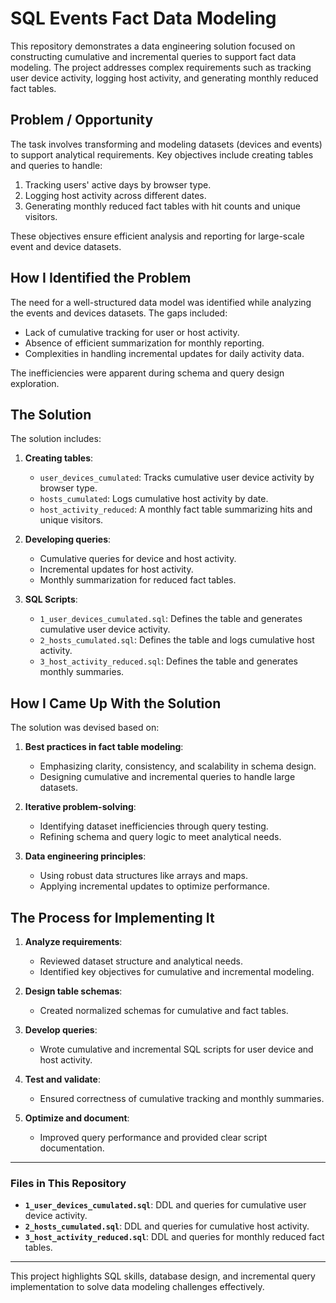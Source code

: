 # SQL Events Fact Data Modeling

This repository demonstrates a data engineering solution focused on constructing cumulative and incremental queries to support fact data modeling. The project addresses complex requirements such as tracking user device activity, logging host activity, and generating monthly reduced fact tables.

## Problem / Opportunity

The task involves transforming and modeling datasets (devices and events) to support analytical requirements. Key objectives include creating tables and queries to handle:

1. Tracking users' active days by browser type.
2. Logging host activity across different dates.
3. Generating monthly reduced fact tables with hit counts and unique visitors.

These objectives ensure efficient analysis and reporting for large-scale event and device datasets.

## How I Identified the Problem

The need for a well-structured data model was identified while analyzing the events and devices datasets. The gaps included:

- Lack of cumulative tracking for user or host activity.
- Absence of efficient summarization for monthly reporting.
- Complexities in handling incremental updates for daily activity data.

The inefficiencies were apparent during schema and query design exploration.

## The Solution

The solution includes:

1. **Creating tables**:
   - `user_devices_cumulated`: Tracks cumulative user device activity by browser type.
   - `hosts_cumulated`: Logs cumulative host activity by date.
   - `host_activity_reduced`: A monthly fact table summarizing hits and unique visitors.

2. **Developing queries**:
   - Cumulative queries for device and host activity.
   - Incremental updates for host activity.
   - Monthly summarization for reduced fact tables.

3. **SQL Scripts**:
   - `1_user_devices_cumulated.sql`: Defines the table and generates cumulative user device activity.
   - `2_hosts_cumulated.sql`: Defines the table and logs cumulative host activity.
   - `3_host_activity_reduced.sql`: Defines the table and generates monthly summaries.

## How I Came Up With the Solution

The solution was devised based on:

1. **Best practices in fact table modeling**:
   - Emphasizing clarity, consistency, and scalability in schema design.
   - Designing cumulative and incremental queries to handle large datasets.

2. **Iterative problem-solving**:
   - Identifying dataset inefficiencies through query testing.
   - Refining schema and query logic to meet analytical needs.

3. **Data engineering principles**:
   - Using robust data structures like arrays and maps.
   - Applying incremental updates to optimize performance.

## The Process for Implementing It

1. **Analyze requirements**:
   - Reviewed dataset structure and analytical needs.
   - Identified key objectives for cumulative and incremental modeling.

2. **Design table schemas**:
   - Created normalized schemas for cumulative and fact tables.

3. **Develop queries**:
   - Wrote cumulative and incremental SQL scripts for user device and host activity.

4. **Test and validate**:
   - Ensured correctness of cumulative tracking and monthly summaries.

5. **Optimize and document**:
   - Improved query performance and provided clear script documentation.

---

### Files in This Repository

- **`1_user_devices_cumulated.sql`**: DDL and queries for cumulative user device activity.
- **`2_hosts_cumulated.sql`**: DDL and queries for cumulative host activity.
- **`3_host_activity_reduced.sql`**: DDL and queries for monthly reduced fact tables.

---

This project highlights SQL skills, database design, and incremental query implementation to solve data modeling challenges effectively.
